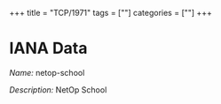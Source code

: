 +++
title = "TCP/1971"
tags = [""]
categories = [""]
+++

# IANA Data

_Name:_ netop-school

_Description:_ NetOp School

